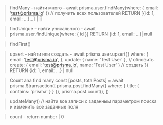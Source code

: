 #
> findMany - найти много
    	- await prisma.user.findMany(where: { email: 'test@prisma.io' }) // получить всех пользователей
	RETURN [{id: 1, email: ...}...] | []

> findUnique - найти уникального
	- await prisma.user.findUnique(where: { id })
	RETURN {id: 1, email: ...}| null

> findFirst()

> upsert - найти или создать
    	- await prisma.user.upsert({
    		where: { email: 'test@prisma.io', },
    		update: { name: 'Test User' }, // обновить
    		create: { email: 'test@prisma.io', name: 'Test User' } // создать
    	})
	RETURN {id: 1, email: ...} | null

> Count ana find many
    	const [posts, totalPosts] = await prisma.$transaction([
    		prisma.post.findMany({ where: { title: { contains: 'prisma' } } }),
    		prisma.post.count(),
    	])

> updateMany() // найти  все записи с заданным параметром поиска и изменить все заданные поля

> count - return number | 0

